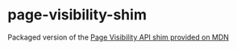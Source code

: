 # page-visibility-shim

Packaged version of the [Page Visibility API shim provided on MDN](https://developer.mozilla.org/en-US/docs/Web/API/Page_Visibility_API)
